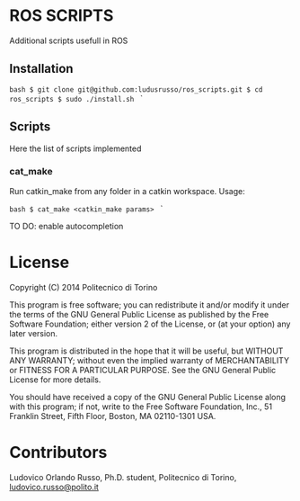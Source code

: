 ROS SCRIPTS
========

Additional scripts usefull in ROS

## Installation

``bash
$ git clone git@github.com:ludusrusso/ros_scripts.git
$ cd ros_scripts
$ sudo ./install.sh
``
`


## Scripts

Here the list of scripts implemented

### cat_make

Run catkin_make from any folder in a catkin workspace.
Usage:

``bash
$ cat_make <catkin_make params>
``
`

TO DO: enable autocompletion


License
============
Copyright (C) 2014 Politecnico di Torino

This program is free software; you can redistribute it and/or modify
it under the terms of the GNU General Public License as published by
the Free Software Foundation; either version 2 of the License, or
(at your option) any later version.

This program is distributed in the hope that it will be useful,
but WITHOUT ANY WARRANTY; without even the implied warranty of
MERCHANTABILITY or FITNESS FOR A PARTICULAR PURPOSE.  See the
GNU General Public License for more details.

You should have received a copy of the GNU General Public License along
with this program; if not, write to the Free Software Foundation, Inc.,
51 Franklin Street, Fifth Floor, Boston, MA 02110-1301 USA.

Contributors
============
Ludovico Orlando Russo, Ph.D. student, Politecnico di Torino, ludovico.russo@polito.it

